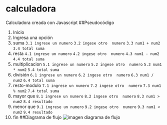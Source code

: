 # calculadora
Calculadora creada con Javascript
##Pseudocódigo
1. Inicio
2. Ingresa una opción
3. suma
 `3.1 ingrese un numero`
 `3.2 ingese otro  numero`
 `3.3 num1 + num2`
 `3.4 total suma`
4. resta
`4.1 ingrese un numero`
`4.2 ingese otro  numero`
`4.3 num1 - num2`
`4.4 total suma`
5. multiplicacion
`5.1 ingrese un numero`
`5.2 ingese otro  numero`
`5.3 num1 * num2`
`5.4 total suma`
6. división
`6.1 ingrese un numero`
`6.2 ingese otro  numero`
`6.3 num1 / num2`
`6.4 total suma`
7. resto-modulo
`7.1 ingrese un numero`
`7.2 ingese otro  numero`
`7.3 num1 % num2`
`7.4 total suma`
8. mayor que 
`8.1 ingrese un numero`
`8.2 ingese otro  numero`
`8.3 num1 > num2`
`8.4 resultado`
9. menor que
`9.1 ingrese un numero`
`9.2 ingese otro  numero`
`9.3 num1 < num2`
`9.4 resultado`
10. fin
##Diagrama de flujo
![imagen diagrama de flujo](http://i63.tinypic.com/s2a06p.jpg)
